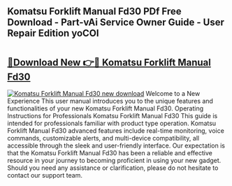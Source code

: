 ## Komatsu Forklift Manual Fd30 PDf Free Download - Part-vAi Service Owner Guide - User Repair Edition yoCOI

# <h2><a href="http://bc60408.oget.top/?id=Komatsu+Forklift+Manual+Fd30">🔗Download New 👉🔴 Komatsu Forklift Manual Fd30</a></h2>

[![Komatsu Forklift Manual Fd30 new download](https://i.imgur.com/5g1atiW.png)](http://bc60408.oget.top/?id=Komatsu+Forklift+Manual+Fd30)
Welcome to a New Experience This user manual introduces you to the unique features and functionalities of your new Komatsu Forklift Manual Fd30. Operating Instructions for Professionals Komatsu Forklift Manual Fd30 This guide is intended for professionals familiar with product type operation. Komatsu Forklift Manual Fd30 advanced features include real-time monitoring, voice commands, customizable alerts, and multi-device compatibility, all accessible through the sleek and user-friendly interface. Our expectation is that the Komatsu Forklift Manual Fd30 has been a reliable and effective resource in your journey to becoming proficient in using your new gadget. Should you need any assistance or clarification, please do not hesitate to contact our support team.
